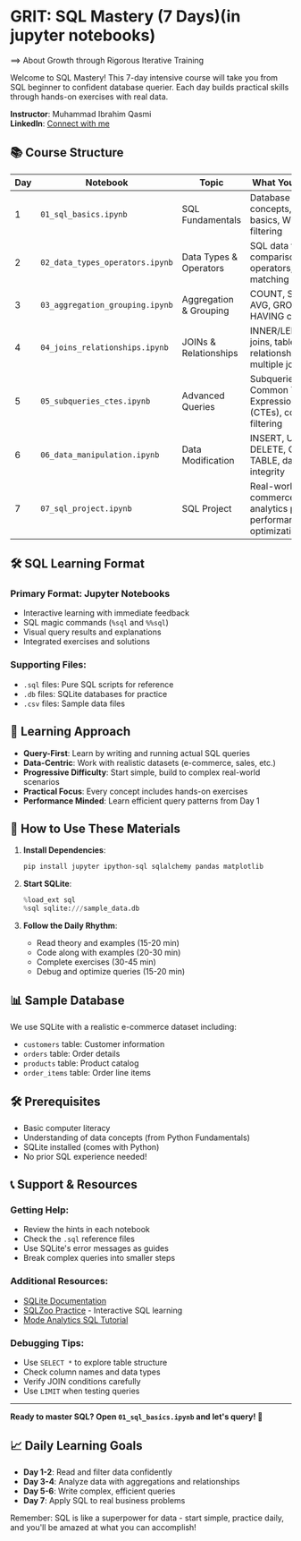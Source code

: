 # GRIT: SQL Mastery (7 Days)(in jupyter notebooks)

==> About Growth through Rigorous Iterative Training

Welcome to SQL Mastery! This 7-day intensive course will take you from SQL beginner to confident database querier. Each day builds practical skills through hands-on exercises with real data.

**Instructor**: Muhammad Ibrahim Qasmi
<br>
**LinkedIn**: [Connect with me](https://www.linkedin.com/in/ibrahimqasmi313/)

## 📚 Course Structure

| Day | Notebook | Topic | What You'll Learn |
|-----|----------|-------|-------------------|
| 1 | `01_sql_basics.ipynb` | SQL Fundamentals | Database concepts, SELECT basics, WHERE filtering |
| 2 | `02_data_types_operators.ipynb` | Data Types & Operators | SQL data types, comparison/logical operators, pattern matching |
| 3 | `03_aggregation_grouping.ipynb` | Aggregation & Grouping | COUNT, SUM, AVG, GROUP BY, HAVING clauses |
| 4 | `04_joins_relationships.ipynb` | JOINs & Relationships | INNER/LEFT/RIGHT joins, table relationships, multiple joins |
| 5 | `05_subqueries_ctes.ipynb` | Advanced Queries | Subqueries, Common Table Expressions (CTEs), complex filtering |
| 6 | `06_data_manipulation.ipynb` | Data Modification | INSERT, UPDATE, DELETE, CREATE TABLE, data integrity |
| 7 | `07_sql_project.ipynb` | SQL Project | Real-world e-commerce analytics project, performance optimization |

## 🛠️ SQL Learning Format

### **Primary Format: Jupyter Notebooks**
- Interactive learning with immediate feedback
- SQL magic commands (`%sql` and `%%sql`)
- Visual query results and explanations
- Integrated exercises and solutions

### **Supporting Files:**
- `.sql` files: Pure SQL scripts for reference
- `.db` files: SQLite databases for practice
- `.csv` files: Sample data files

## 🎯 Learning Approach

- **Query-First**: Learn by writing and running actual SQL queries
- **Data-Centric**: Work with realistic datasets (e-commerce, sales, etc.)
- **Progressive Difficulty**: Start simple, build to complex real-world scenarios
- **Practical Focus**: Every concept includes hands-on exercises
- **Performance Minded**: Learn efficient query patterns from Day 1

## 📖 How to Use These Materials

1. **Install Dependencies**:
   ```bash
   pip install jupyter ipython-sql sqlalchemy pandas matplotlib
   ```

2. **Start SQLite**:
   ```python
   %load_ext sql
   %sql sqlite:///sample_data.db
   ```

3. **Follow the Daily Rhythm**:
   - Read theory and examples (15-20 min)
   - Code along with examples (20-30 min)
   - Complete exercises (30-45 min)
   - Debug and optimize queries (15-20 min)

## 📊 Sample Database

We use SQLite with a realistic e-commerce dataset including:
- `customers` table: Customer information
- `orders` table: Order details
- `products` table: Product catalog
- `order_items` table: Order line items

## 🛠️ Prerequisites

- Basic computer literacy
- Understanding of data concepts (from Python Fundamentals)
- SQLite installed (comes with Python)
- No prior SQL experience needed!

## 📞 Support & Resources

### **Getting Help:**
- Review the hints in each notebook
- Check the `.sql` reference files
- Use SQLite's error messages as guides
- Break complex queries into smaller steps

### **Additional Resources:**
- [SQLite Documentation](https://www.sqlite.org/docs.html)
- [SQLZoo Practice](https://sqlzoo.net/) - Interactive SQL learning
- [Mode Analytics SQL Tutorial](https://mode.com/sql-tutorial/)

### **Debugging Tips:**
- Use `SELECT *` to explore table structure
- Check column names and data types
- Verify JOIN conditions carefully
- Use `LIMIT` when testing queries

---

**Ready to master SQL? Open `01_sql_basics.ipynb` and let's query! 🚀**

## 📈 Daily Learning Goals

- **Day 1-2**: Read and filter data confidently
- **Day 3-4**: Analyze data with aggregations and relationships
- **Day 5-6**: Write complex, efficient queries
- **Day 7**: Apply SQL to real business problems

Remember: SQL is like a superpower for data - start simple, practice daily, and you'll be amazed at what you can accomplish!
